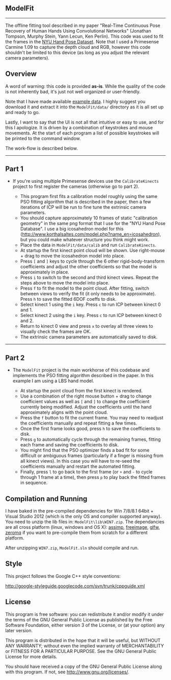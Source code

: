 **ModelFit**
---------
---------
The offline fitting tool described in my paper "Real-Time Continuous Pose Recovery of Human Hands Using
Convolutional Networks" (Jonathan Tompson, Murphy Stein, Yann Lecun, Ken Perlin).  This code was used to fit the frames in the [NYU Hand Pose Dataset](http://cims.nyu.edu/~tompson/NYU_Hand_Pose_Dataset.htm).  Note that I used a Primesense Carmine 1.09 to capture the depth cloud and RGB, however this code shouldn't be limited to this device (as long as you adjust the relevant camera parameters).

**Overview**
--------

A word of warning: this code is provided **as-is**.  While the quality of the code is not inherently bad, it's just not well organized or user-friendly.

Note that I have made available [example data](https://www.dropbox.com/s/ia99iex8w40lnfa/model_fit_example_data.zip?dl=1).  I highly suggest you download it and extract it into the ```ModelFit/data/``` directory as it is all set up and ready to go.

Lastly, I want to say that the UI is not all that intuitive or easy to use, and for this I apologize.  It is driven by a combination of keystrokes and mouse movements.  At the start of each program a list of possible keystrokes will be printed to the command window.

The work-flow is described below.  

----------
Part 1
------

* If you're using multiple Primesense devices use the ```CalibrateKinects``` project to first register the cameras (otherwise go to part 2). 

    - This program first fits a calibration model roughly using the same PSO fitting algorithm that is described in the paper, then a few iterations of ICP will be run to fine tune the extrinsic camera parameters.
    - You should capture approximately 10 frames of static "calibration geometry" in the same png format that I use for the "NYU Hand Pose Database". I use a big icosahedron model for this (<http://www.korthalsaltes.com/model.php?name_en=icosahedron>), but you could make whatever structure you think might work. 
    - Place the data in ```ModelFit/data/calib``` and run  ```CalibrateKinects```.
    - At startup the first kinect point cloud will be shown.  Use right-mouse + drag to move the icosahedron model into place.
    - Press ```[``` and ```]``` keys to cycle through the 6 other rigid-body-transform coefficients and adjust the other coefficients so that the model is approximately in place.
    - Press ```i``` to switch to the second and third kinect views.  Repeat the steps above to move the model into place.
    - Press ```f``` to fit the model to the point cloud.  After fitting, switch between views to verify the fit (it only needs to be approximate).  Press ```h``` to save the fitted 6DOF coeffs to disk.
    - Select kinect 1 using the ```i``` key.  Press ```c``` to run ICP between kinect 0 and 1.
    - Select kinect 2 using the ```i``` key.  Press ```c``` to run ICP between kinect 0 and 2.
    - Return to kinect 0 view and press ```x``` to overlay all three views to visually check the frames are OK.
    - The extrinsic camera parameters are automatically saved to disk.
    

----------
Part 2
------

* The ```ModelFit``` project is the main workhorse of this codebase and implements the PSO fitting algorithm described in the paper.  In this example I am using a LBS hand model.

    - At startup the point cloud from the first kinect is rendered.
    - Use a combination of the right mouse button + drag to change coefficient values as well as ```[``` and ```]``` to change the coefficient currently being modified.  Adjust the coefficients until the hand approximately aligns with the point cloud.
    - Press the ```f``` button to fit the current frame.  You may need to readjust the coefficients manually and repeat fitting a few times.
    - Once the first frame looks good, press ```h``` to save the coefficients to disk.
    - Press ```g``` to automatically cycle through the remaining frames, fitting each frame and saving the coefficients to disk.
    - You might find that the PSO optimizer finds a bad fit for some difficult or ambiguous frames (particularly if a finger is missing from all kinect views).  In this case you will have to re-seed the coefficients manually and restart the automated fitting.
    - Finally, press ```l``` to go back to the first frame (or ```+``` and ```-``` to cycle through 1 frame at a time), then press ```p``` to play back the fitted frames in sequence.

**Compilation and Running**
---------------

I have baked in the pre-compiled dependencies for Win 7/8/8.1 64bit + Visual Studio 2012 (which is the only OS and compiler supported anyway). You need to unzip the lib files in: ```ModelFit\lib\WIN7.zip```.  The dependancies are all cross platform (linux, windows and OS X):  [assimp](http://assimp.sourceforge.net/), [freeimage](http://freeimage.sourceforge.net/), [glfw](http://www.glfw.org/), [zeromq](http://zeromq.org/) if you want to pre-compile them from scratch for a different platform.

After unzipping ```WIN7.zip```, ```ModelFit.sln``` should compile and run.

**Style**
---------

This project follows the Google C++ style conventions: 

<http://google-styleguide.googlecode.com/svn/trunk/cppguide.xml>

**License**
-----------
This program is free software: you can redistribute it and/or modify
it under the terms of the GNU General Public License as published by
the Free Software Foundation, either version 3 of the License, or
(at your option) any later version.

This program is distributed in the hope that it will be useful,
but WITHOUT ANY WARRANTY; without even the implied warranty of
MERCHANTABILITY or FITNESS FOR A PARTICULAR PURPOSE.  See the
GNU General Public License for more details.

You should have received a copy of the GNU General Public License
along with this program.  If not, see <http://www.gnu.org/licenses/>.
